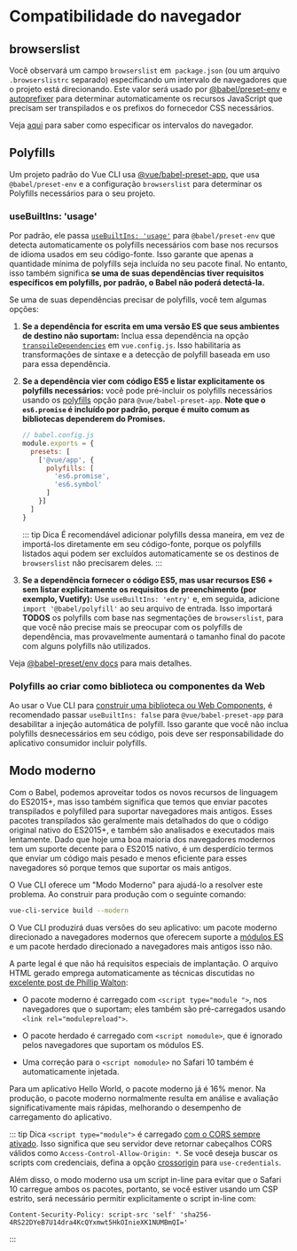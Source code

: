 # Compatibilidade do navegador

## browserslist

Você observará um campo `browserslist` em` package.json` (ou um arquivo `.browserslistrc` separado) especificando um intervalo de navegadores que o projeto está direcionando. Este valor será usado por [@babel/preset-env][babel-preset-env] e [autoprefixer][autoprefixer] para determinar automaticamente os recursos JavaScript que precisam ser transpilados e os prefixos do fornecedor CSS necessários.

Veja [aqui][browserslist] para saber como especificar os intervalos do navegador.

## Polyfills

Um projeto padrão do Vue CLI usa [@vue/babel-preset-app][babel-preset-app], que usa `@babel/preset-env` e a configuração `browserslist` para determinar os Polyfills necessários para o seu projeto.

### useBuiltIns: 'usage'

Por padrão, ele passa [`useBuiltIns: 'usage'`](https://new.babeljs.io/docs/en/next/babel-preset-env.html#usebuiltins-usage) para `@babel/preset-env` que detecta automaticamente os polyfills necessários com base nos recursos de idioma usados em seu código-fonte. Isso garante que apenas a quantidade mínima de polyfills seja incluída no seu pacote final. No entanto, isso também significa **se uma de suas dependências tiver requisitos específicos em polyfills, por padrão, o Babel não poderá detectá-la.**

Se uma de suas dependências precisar de polyfills, você tem algumas opções:

1. **Se a dependência for escrita em uma versão ES que seus ambientes de destino não suportam:** Inclua essa dependência na opção [`transpileDependencies`](../config/#transpileependencies) em `vue.config.js`. Isso habilitaria as transformações de sintaxe e a detecção de polyfill baseada em uso para essa dependência.

2. **Se a dependência vier com código ES5 e listar explicitamente os polyfills necessários:** você pode pré-incluir os polyfills necessários usando os [polyfills](https://github.com/vuejs/vue-cli/tree/dev/packages/%40vue/babel-preset-app#polyfills) opção para `@vue/babel-preset-app`. **Note que o `es6.promise` é incluído por padrão, porque é muito comum as bibliotecas dependerem do Promises.**
    
    ``` js
    // babel.config.js
    module.exports = {
      presets: [
        ['@vue/app', {
          polyfills: [
            'es6.promise',
            'es6.symbol'
          ]
        }]
      ]
    }
    ```

    ::: tip Dica
    É recomendável adicionar polyfills dessa maneira, em vez de importá-los diretamente em seu código-fonte, porque os polyfills listados aqui podem ser excluídos automaticamente se os destinos de `browserslist` não precisarem deles.
    :::

3. **Se a dependência fornecer o código ES5, mas usar recursos ES6 + sem listar explicitamente os requisitos de preenchimento (por exemplo, Vuetify):** Use `useBuiltIns: 'entry'` e, em seguida, adicione `import '@babel/polyfill'` ao seu arquivo de entrada. Isso importará **TODOS** os polyfills com base nas segmentações de `browserslist`, para que você não precise mais se preocupar com os polyfills de dependência, mas provavelmente aumentará o tamanho final do pacote com alguns polyfills não utilizados.

Veja [@babel-preset/env docs](https://new.babeljs.io/docs/en/next/babel-preset-env.html#usebuiltins-usage) para mais detalhes.

### Polyfills ao criar como biblioteca ou componentes da Web

Ao usar o Vue CLI para [construir uma biblioteca ou Web Components](./build-targets.md), é recomendado passar `useBuiltIns: false` para `@vue/babel-preset-app` para desabilitar a injeção automática de polyfill. Isso garante que você não inclua polyfills desnecessários em seu código, pois deve ser responsabilidade do aplicativo consumidor incluir polyfills.

## Modo moderno

Com o Babel, podemos aproveitar todos os novos recursos de linguagem do ES2015+, mas isso também significa que temos que enviar pacotes transpilados e polyfilled para suportar navegadores mais antigos. Esses pacotes transpilados são geralmente mais detalhados do que o código original nativo do ES2015+, e também são analisados ​​e executados mais lentamente. Dado que hoje uma boa maioria dos navegadores modernos tem um suporte decente para o ES2015 nativo, é um desperdício termos que enviar um código mais pesado e menos eficiente para esses navegadores só porque temos que suportar os mais antigos.

O Vue CLI oferece um "Modo Moderno" para ajudá-lo a resolver este problema. Ao construir para produção com o seguinte comando:

``` bash
vue-cli-service build --modern
```

O Vue CLI produzirá duas versões do seu aplicativo: um pacote moderno direcionado a navegadores modernos que oferecem suporte a [módulos ES](https://jakearchibald.com/2017/es-modules-in-browsers/) e um pacote herdado direcionado a navegadores mais antigos isso não.

A parte legal é que não há requisitos especiais de implantação. O arquivo HTML gerado emprega automaticamente as técnicas discutidas no [excelente post de Phillip Walton](https://philipwalton.com/articles/deploying-es2015-code-in-production-today/):

- O pacote moderno é carregado com `<script type="module ">`, nos navegadores que o suportam; eles também são pré-carregados usando `<link rel="modulepreload">`.

- O pacote herdado é carregado com `<script nomodule>`, que é ignorado pelos navegadores que suportam os módulos ES.

- Uma correção para o `<script nomodule>` no Safari 10 também é automaticamente injetada.

Para um aplicativo Hello World, o pacote moderno já é 16% menor. Na produção, o pacote moderno normalmente resulta em análise e avaliação significativamente mais rápidas, melhorando o desempenho de carregamento do aplicativo.

::: tip Dica
`<script type="module">` é carregado [com o CORS sempre ativado](https://jakearchibald.com/2017/es-modules-in-browsers/#always-cors). Isso significa que seu servidor deve retornar cabeçalhos CORS válidos como `Access-Control-Allow-Origin: *`. Se você deseja buscar os scripts com credenciais, defina a opção [crossorigin](../config/#crossorigin) para `use-credentials`.

Além disso, o modo moderno usa um script in-line para evitar que o Safari 10 carregue ambos os pacotes, portanto, se você estiver usando um CSP estrito, será necessário permitir explicitamente o script in-line com:

```
Content-Security-Policy: script-src 'self' 'sha256-4RS22DYeB7U14dra4KcQYxmwt5HkOInieXK1NUMBmQI='
```
:::

[autoprefixer]: https://github.com/postcss/autoprefixer
[babel-preset-env]: https://new.babeljs.io/docs/en/next/babel-preset-env.html
[babel-preset-app]: https://github.com/vuejs/vue-cli/tree/dev/packages/%40vue/babel-preset-app
[browserslist]: https://github.com/ai/browserslist
